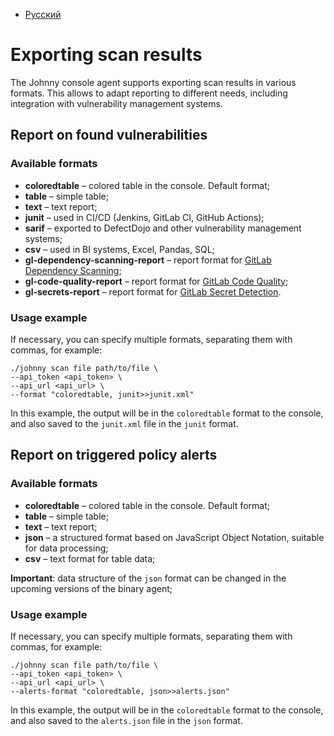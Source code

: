 - [Русский](../../agent/export/)

# Exporting scan results

The Johnny console agent supports exporting scan results in various formats. This allows to adapt reporting to different needs, including integration with vulnerability management systems.

## Report on found vulnerabilities

### Available formats

- **coloredtable** – colored table in the console. Default format;
- **table** – simple table;
- **text** – text report;
- **junit** – used in CI/CD (Jenkins, GitLab CI, GitHub Actions);
- **sarif** – exported to DefectDojo and other vulnerability management systems;
- **csv** – used in BI systems, Excel, Pandas, SQL;
- **gl-dependency-scanning-report** – report format for [GitLab Dependency Scanning](https://docs.gitlab.com/ee/user/application_security/dependency_scanning/);
- **gl-code-quality-report** – report format for [GitLab Code Quality](https://docs.gitlab.com/ee/ci/testing/code_quality.html);
- **gl-secrets-report** – report format for [GitLab Secret Detection](https://docs.gitlab.com/user/application_security/secret_detection/).

### Usage example

If necessary, you can specify multiple formats, separating them with commas, for example:

```
./johnny scan file path/to/file \
--api_token <api_token> \
--api_url <api_url> \
--format "coloredtable, junit>>junit.xml"
```

In this example, the output will be in the `coloredtable` format to the console, and also saved to the `junit.xml` file in the `junit` format.

## Report on triggered policy alerts

### Available formats

- **coloredtable** – colored table in the console. Default format;
- **table** – simple table;
- **text** – text report;
- **json** – a structured format based on JavaScript Object Notation, suitable for data processing;
- **csv** – text format for table data;

**Important**: data structure of the `json` format can be changed in the upcoming versions of the binary agent;

### Usage example

If necessary, you can specify multiple formats, separating them with commas, for example:

```
./johnny scan file path/to/file \
--api_token <api_token> \
--api_url <api_url> \
--alerts-format "coloredtable, json>>alerts.json"
```

In this example, the output will be in the `coloredtable` format to the console, and also saved to the `alerts.json` file in the `json` format.
